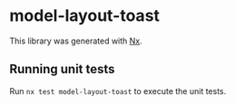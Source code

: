 # model-layout-toast

This library was generated with [Nx](https://nx.dev).

## Running unit tests

Run `nx test model-layout-toast` to execute the unit tests.
